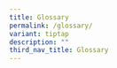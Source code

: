 ```yaml
---
title: Glossary
permalink: /glossary/
variant: tiptap
description: ""
third_nav_title: Glossary
---
```

<p></p>